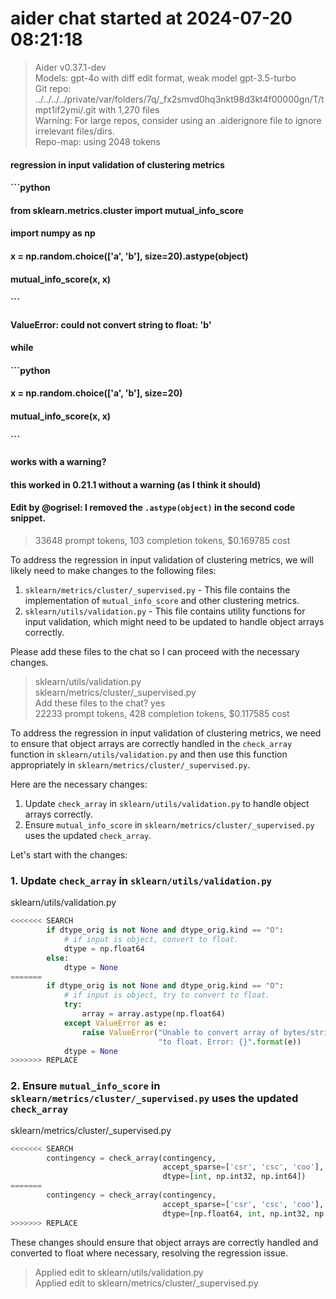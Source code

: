 
# aider chat started at 2024-07-20 08:21:18

> Aider v0.37.1-dev  
> Models: gpt-4o with diff edit format, weak model gpt-3.5-turbo  
> Git repo: ../../../../private/var/folders/7q/_fx2smvd0hq3nkt98d3kt4f00000gn/T/tmpt1if2ymi/.git with 1,270 files  
> Warning: For large repos, consider using an .aiderignore file to ignore irrelevant files/dirs.  
> Repo-map: using 2048 tokens  

#### regression in input validation of clustering metrics  
#### ```python  
#### from sklearn.metrics.cluster import mutual_info_score  
#### import numpy as np  
####   
#### x = np.random.choice(['a', 'b'], size=20).astype(object)  
#### mutual_info_score(x, x)  
#### ```  
#### ValueError: could not convert string to float: 'b'  
####   
#### while  
#### ```python  
#### x = np.random.choice(['a', 'b'], size=20)  
#### mutual_info_score(x, x)  
#### ```  
#### works with a warning?  
####   
#### this worked in 0.21.1 without a warning (as I think it should)  
####   
####   
#### Edit by @ogrisel: I removed the `.astype(object)` in the second code snippet.  
> 33648 prompt tokens, 103 completion tokens, $0.169785 cost  

To address the regression in input validation of clustering metrics, we will likely need to make changes to the following files:

1. `sklearn/metrics/cluster/_supervised.py` - This file contains the implementation of `mutual_info_score` and other clustering metrics.
2. `sklearn/utils/validation.py` - This file contains utility functions for input validation, which might need to be updated to handle object arrays correctly.

Please add these files to the chat so I can proceed with the necessary changes.

> sklearn/utils/validation.py  
> sklearn/metrics/cluster/_supervised.py  
> Add these files to the chat? yes  
> 22233 prompt tokens, 428 completion tokens, $0.117585 cost  

To address the regression in input validation of clustering metrics, we need to ensure that object arrays are correctly handled in the `check_array` function in `sklearn/utils/validation.py` and then use this function appropriately in `sklearn/metrics/cluster/_supervised.py`.

Here are the necessary changes:

1. Update `check_array` in `sklearn/utils/validation.py` to handle object arrays correctly.
2. Ensure `mutual_info_score` in `sklearn/metrics/cluster/_supervised.py` uses the updated `check_array`.

Let's start with the changes:

### 1. Update `check_array` in `sklearn/utils/validation.py`

sklearn/utils/validation.py
```python
<<<<<<< SEARCH
        if dtype_orig is not None and dtype_orig.kind == "O":
            # if input is object, convert to float.
            dtype = np.float64
        else:
            dtype = None
=======
        if dtype_orig is not None and dtype_orig.kind == "O":
            # if input is object, try to convert to float.
            try:
                array = array.astype(np.float64)
            except ValueError as e:
                raise ValueError("Unable to convert array of bytes/strings "
                                 "to float. Error: {}".format(e))
            dtype = None
>>>>>>> REPLACE
```

### 2. Ensure `mutual_info_score` in `sklearn/metrics/cluster/_supervised.py` uses the updated `check_array`

sklearn/metrics/cluster/_supervised.py
```python
<<<<<<< SEARCH
        contingency = check_array(contingency,
                                  accept_sparse=['csr', 'csc', 'coo'],
                                  dtype=[int, np.int32, np.int64])
=======
        contingency = check_array(contingency,
                                  accept_sparse=['csr', 'csc', 'coo'],
                                  dtype=[np.float64, int, np.int32, np.int64])
>>>>>>> REPLACE
```

These changes should ensure that object arrays are correctly handled and converted to float where necessary, resolving the regression issue.

> Applied edit to sklearn/utils/validation.py  
> Applied edit to sklearn/metrics/cluster/_supervised.py  
